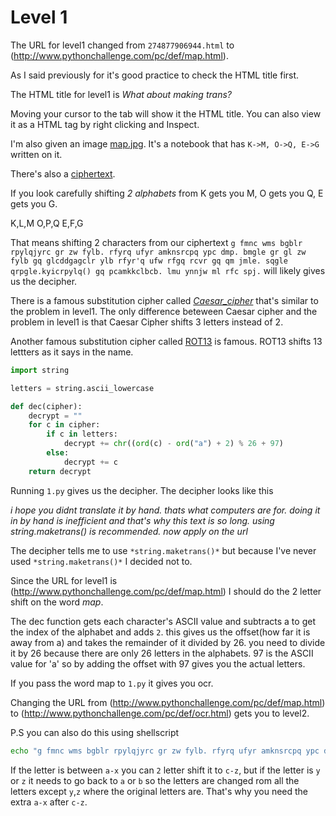 # Level 1 

The URL for level1 changed from `274877906944.html` to (http://www.pythonchallenge.com/pc/def/map.html).

As I said previously for it's good practice to check the HTML title first.

The HTML title for level1 is *What about making trans?* 

Moving your cursor to the tab will show it the HTML title. 
You can also view it as a HTML tag by right clicking and Inspect.

I'm also given an image [map.jpg](/1/map.jpg).
It's a notebook that has `K->M, O->Q, E->G` written on it.

There's also a [ciphertext](/1/level1_hints.png).

If you look carefully shifting *2 alphabets* from K gets you M, O gets you Q, E gets you G. 


K,L,M 
O,P,Q 
E,F,G 

That means shifting 2 characters from our ciphertext `g fmnc wms bgblr rpylqjyrc gr zw fylb. rfyrq ufyr amknsrcpq ypc dmp. bmgle gr gl zw fylb gq glcddgagclr ylb rfyr'q ufw rfgq rcvr gq qm jmle. sqgle qrpgle.kyicrpylq() gq pcamkkclbcb. lmu ynnjw ml rfc spj.` will likely gives us the decipher.

There is a famous substitution cipher called [*Caesar_cipher*](https://en.wikipedia.org/wiki/Caesar_cipher) that's similar to the problem in level1.
The only difference beteween Caesar cipher and the problem in level1 is that Caesar Cipher shifts 3 letters instead of 2. 

Another famous substitution cipher called [ROT13](https://en.wikipedia.org/wiki/ROT13) is famous. 
ROT13 shifts 13 lettters as it says in the name. 


```python
import string

letters = string.ascii_lowercase

def dec(cipher):
    decrypt = ""
    for c in cipher:
        if c in letters:
            decrypt += chr((ord(c) - ord("a") + 2) % 26 + 97)
        else:
            decrypt += c
    return decrypt
```


Running `1.py` gives us the decipher. 
The decipher looks like this 

*i hope you didnt translate it by hand. thats what computers are for. doing it in by hand is inefficient and that's why this text is so long. using string.maketrans() is recommended. now apply on the url*

The decipher tells me to use `*string.maketrans()*` but because I've never used `*string.maketrans()*` I decided not to. 

Since the URL for level1 is (http://www.pythonchallenge.com/pc/def/map.html) I should do the 2 letter shift on the word *map*. 

The dec function gets each character's ASCII value and subtracts a to get the index of the alphabet and adds `2`. this gives us the offset(how far it is away from a) and takes the remainder of it divided by 26. you need to divide it by 26 because there are only 26 letters in the alphabets. 
97 is the ASCII value for 'a' so by adding the offset with 97 gives you the actual letters.

If you pass the word map to `1.py` it gives you ocr. 

Changing the URL from (http://www.pythonchallenge.com/pc/def/map.html) to (http://www.pythonchallenge.com/pc/def/ocr.html) gets you to level2.  


P.S you can also do this using shellscript 

```bash
echo "g fmnc wms bgblr rpylqjyrc gr zw fylb. rfyrq ufyr amknsrcpq ypc dmp. bmgle gr gl zw fylb gq glcddgagclr ylb rfyr'q ufw rfgq rcvr gq qm jmle. sqgle qrpgle.kyicrpylq() gq pcamkkclbcb. lmu ynnjw ml rfc spj." | tr a-z c-za-x
```


If the letter is between `a-x` you can `2` letter shift it to `c-z`, but if the letter is `y` or `z` it needs to go back to `a` or `b` so the letters are changed rom all the letters except `y`,`z` where the original letters are. 
That's why you need the extra `a-x` after `c-z`.  